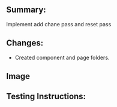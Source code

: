## Summary:
Implement add chane pass and reset pass

## Changes:
- Created component and page folders.

## Image

## Testing Instructions:

